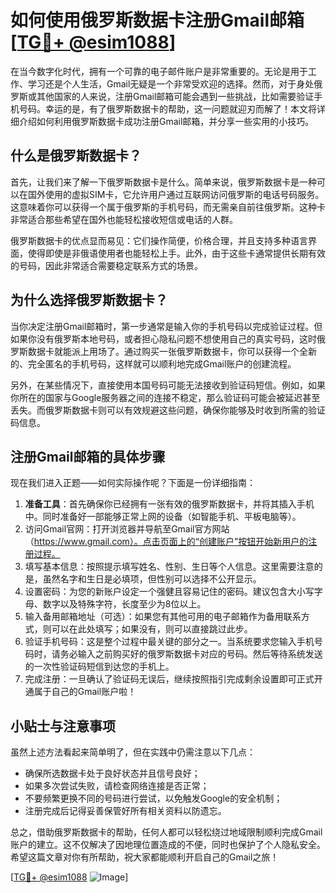 # 如何使用俄罗斯数据卡注册Gmail邮箱[[TG💪+ @esim1088](https://t.me/s/esim1088)]

在当今数字化时代，拥有一个可靠的电子邮件账户是非常重要的。无论是用于工作、学习还是个人生活，Gmail无疑是一个非常受欢迎的选择。然而，对于身处俄罗斯或其他国家的人来说，注册Gmail邮箱可能会遇到一些挑战，比如需要验证手机号码。幸运的是，有了俄罗斯数据卡的帮助，这一问题就迎刃而解了！本文将详细介绍如何利用俄罗斯数据卡成功注册Gmail邮箱，并分享一些实用的小技巧。

## 什么是俄罗斯数据卡？

首先，让我们来了解一下俄罗斯数据卡是什么。简单来说，俄罗斯数据卡是一种可以在国外使用的虚拟SIM卡，它允许用户通过互联网访问俄罗斯的电话号码服务。这意味着你可以获得一个属于俄罗斯的手机号码，而无需亲自前往俄罗斯。这种卡非常适合那些希望在国外也能轻松接收短信或电话的人群。

俄罗斯数据卡的优点显而易见：它们操作简便，价格合理，并且支持多种语言界面，使得即使是非俄语使用者也能轻松上手。此外，由于这些卡通常提供长期有效的号码，因此非常适合需要稳定联系方式的场景。

## 为什么选择俄罗斯数据卡？

当你决定注册Gmail邮箱时，第一步通常是输入你的手机号码以完成验证过程。但如果你没有俄罗斯本地号码，或者担心隐私问题不想使用自己的真实号码，这时俄罗斯数据卡就能派上用场了。通过购买一张俄罗斯数据卡，你可以获得一个全新的、完全匿名的手机号码，这样就可以顺利地完成Gmail账户的创建流程。

另外，在某些情况下，直接使用本国号码可能无法接收到验证码短信。例如，如果你所在的国家与Google服务器之间的连接不稳定，那么验证码可能会被延迟甚至丢失。而俄罗斯数据卡则可以有效规避这些问题，确保你能够及时收到所需的验证码信息。

## 注册Gmail邮箱的具体步骤

现在我们进入正题——如何实际操作呢？下面是一份详细指南：

1. **准备工具**：首先确保你已经拥有一张有效的俄罗斯数据卡，并将其插入手机中。同时准备好一部能够正常上网的设备（如智能手机、平板电脑等）。
2. 访问Gmail官网：打开浏览器并导航至Gmail官方网站（https://www.gmail.com）。点击页面上的“创建账户”按钮开始新用户的注册过程。
3. 填写基本信息：按照提示填写姓名、性别、生日等个人信息。这里需要注意的是，虽然名字和生日是必填项，但性别可以选择不公开显示。
4. 设置密码：为您的新账户设定一个强健且容易记住的密码。建议包含大小写字母、数字以及特殊字符，长度至少为8位以上。
5. 输入备用邮箱地址（可选）：如果您有其他可用的电子邮箱作为备用联系方式，则可以在此处填写；如果没有，则可以直接跳过此步。
6. 验证手机号码：这是整个过程中最关键的部分之一。当系统要求您输入手机号码时，请务必输入之前购买好的俄罗斯数据卡对应的号码。然后等待系统发送的一次性验证码短信到达您的手机上。
7. 完成注册：一旦确认了验证码无误后，继续按照指引完成剩余设置即可正式开通属于自己的Gmail账户啦！

## 小贴士与注意事项

虽然上述方法看起来简单明了，但在实践中仍需注意以下几点：
- 确保所选数据卡处于良好状态并且信号良好；
- 如果多次尝试失败，请检查网络连接是否正常；
- 不要频繁更换不同的号码进行尝试，以免触发Google的安全机制；
- 注册完成后记得妥善保管好所有相关资料以防遗忘。

总之，借助俄罗斯数据卡的帮助，任何人都可以轻松绕过地域限制顺利完成Gmail账户的建立。这不仅解决了因地理位置造成的不便，同时也保护了个人隐私安全。希望这篇文章对你有所帮助，祝大家都能顺利开启自己的Gmail之旅！

[[TG💪+ @esim1088](https://t.me/s/esim1088) ![Image](https://i.postimg.cc/4NQfJmqS/Snipaste-2025-05-13-00-14-12.png)]